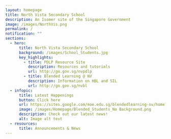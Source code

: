 ```yaml
---
layout: homepage
title: North Vista Secondary School
description: An Isomer site of the Singapore Government
image: /images/NorthVis.png
permalink: /
notification: ""
sections:
  - hero:
      title: North Vista Secondary School
      background: /images/School_Students.jpg
      key_highlights:
        - title: PDLP Resource Site
          description: Resources and tutorials
          url: http://go.gov.sg/nvpdlp
        - title: Blended Learning @ NV
          description: Information on HBL and SIL
          url: http://go.gov.sg/nvbl
  - infopic:
      title: Latest Happenings
      button: Click here
      url: https://sites.google.com/moe.edu.sg/blendedlearning-nv/home?authuser=0
      image: /images/Homepage/Blended_Students_No Background.png
      description: Check out our latest news!
      alt: Image alt text
  - resources:
      title: Announcements & News
---
```

